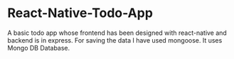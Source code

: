 # React-Native-Todo-App
A basic todo app whose frontend has been designed with react-native and backend is in express.
For saving the data I have used mongoose.
It uses Mongo DB Database.
